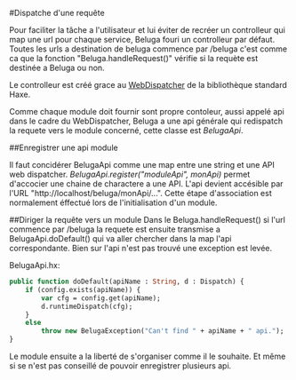 #Dispatche d'une requête

Pour faciliter la tâche a l'utilisateur et lui éviter de recréer un controlleur qui map une url pour chaque service, Beluga fouri un controlleur par défaut. Toutes les urls a destination de beluga commence par /beluga c'est comme ca que la fonction "Beluga.handleRequest()" vérifie si la requète est destinée a Beluga ou non.

Le controlleur est créé grace au [WebDispatcher](http://old.haxe.org/manual/dispatch) de la bibliothèque standard Haxe.

Comme chaque module doit fournir sont propre contoleur, aussi appelé api dans le cadre du WebDispatcher, Beluga a une api générale qui redispatch la requete vers le module concerné, cette classe est *BelugaApi*.

##Enregistrer une api module

Il faut concidérer BelugaApi comme une map entre une string et une API web dispatcher. *BelugaApi.register("moduleApi", monApi)* permet d'accocier une chaine de charactere a une API. L'api devient accésible par l'URL "http://localhost/beluga/monApi/...". Cette étape d'association est normalement éffectué lors de l'initialisation d'un module.

##Diriger la requête vers un module
Dans le Beluga.handleRequest() si l'url commence par /beluga la requete est ensuite transmise a BelugaApi.doDefault() qui va aller chercher dans la map l'api correspondante. Bien sur l'api n'est pas trouvé une exception est levée.

BelugaApi.hx:
```haxe
public function doDefault(apiName : String, d : Dispatch) {
    if (config.exists(apiName)) {
        var cfg = config.get(apiName);
        d.runtimeDispatch(cfg);
    }
    else
        throw new BelugaException("Can't find " + apiName + " api.");
}
```

Le module ensuite a la liberté de s'organiser comme il le souhaite. Et même si se n'est pas conseillé de pouvoir enregistrer plusieurs api.
